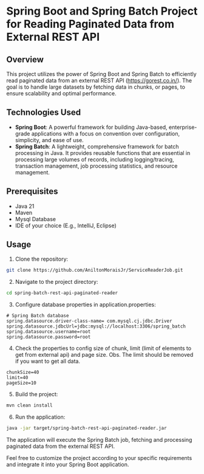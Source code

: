 # Spring Boot and Spring Batch Project for Reading Paginated Data from External REST API
## Overview
This project utilizes the power of Spring Boot and Spring Batch to efficiently read paginated data from an external REST API (https://gorest.co.in/). The goal is to handle large datasets by fetching data in chunks, or pages, to ensure scalability and optimal performance.

## Technologies Used
- **Spring Boot**: A powerful framework for building Java-based, enterprise-grade applications with a focus on convention over configuration, simplicity, and ease of use.
- **Spring Batch**: A lightweight, comprehensive framework for batch processing in Java. It provides reusable functions that are essential in processing large volumes of records, including logging/tracing, transaction management, job processing statistics, and resource management.

## Prerequisites
- Java 21
- Maven
- Mysql Database
- IDE of your choice (E.g., IntelliJ, Eclipse)

## Usage
1) Clone the repository:
```bash
git clone https://github.com/AniltonMoraisJr/ServiceReaderJob.git
```
2) Navigate to the project directory:
```bash
cd spring-batch-rest-api-paginated-reader
```
3) Configure database properties in application.properties:

```properties
# Spring Batch database
spring.datasource.driver-class-name= com.mysql.cj.jdbc.Driver
spring.datasource.jdbcUrl=jdbc:mysql://localhost:3306/spring_batch
spring.datasource.username=root
spring.datasource.password=root
```

4) Check the properties to config size of chunk, limit (limit of elements to get from external api) and page size.
Obs. The limit should be removed if you want to get all data. 

```properties
chunkSize=40
limit=40
pageSize=10
```
5) Build the project:
```bash
mvn clean install
```
6) Run the application:
```bash
java -jar target/spring-batch-rest-api-paginated-reader.jar
```
The application will execute the Spring Batch job, fetching and processing paginated data from the external REST API.

Feel free to customize the project according to your specific requirements and integrate it into your Spring Boot application.